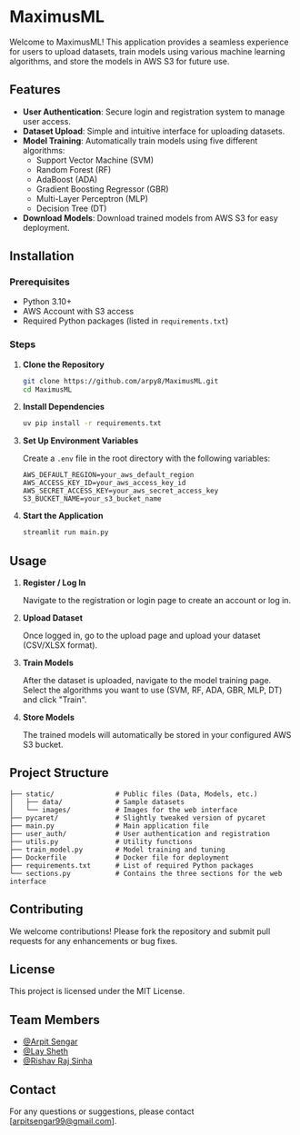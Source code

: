 # MaximusML

Welcome to MaximusML! This application provides a seamless experience for users to upload datasets, train models using various machine learning algorithms, and store the models in AWS S3 for future use.

## Features

- **User Authentication**: Secure login and registration system to manage user access.
- **Dataset Upload**: Simple and intuitive interface for uploading datasets.
- **Model Training**: Automatically train models using five different algorithms:
  - Support Vector Machine (SVM)
  - Random Forest (RF)
  - AdaBoost (ADA)
  - Gradient Boosting Regressor (GBR)
  - Multi-Layer Perceptron (MLP)
  - Decision Tree (DT)
- **Download Models**: Download trained models from AWS S3 for easy deployment.

## Installation
   
### Prerequisites

- Python 3.10+
- AWS Account with S3 access
- Required Python packages (listed in `requirements.txt`)

### Steps

1. **Clone the Repository**

   ```bash
   git clone https://github.com/arpy8/MaximusML.git
   cd MaximusML
   ```

2. **Install Dependencies**

   ```bash
   uv pip install -r requirements.txt
   ```

3. **Set Up Environment Variables**

   Create a `.env` file in the root directory with the following variables:

   ```plaintext
   AWS_DEFAULT_REGION=your_aws_default_region
   AWS_ACCESS_KEY_ID=your_aws_access_key_id
   AWS_SECRET_ACCESS_KEY=your_aws_secret_access_key
   S3_BUCKET_NAME=your_s3_bucket_name
   ```

3. **Start the Application**

   ```bash
   streamlit run main.py
   ```

## Usage

1. **Register / Log In**

   Navigate to the registration or login page to create an account or log in.

2. **Upload Dataset**

   Once logged in, go to the upload page and upload your dataset (CSV/XLSX format).

3. **Train Models**

   After the dataset is uploaded, navigate to the model training page. Select the algorithms you want to use (SVM, RF, ADA, GBR, MLP, DT) and click "Train".

4. **Store Models**

   The trained models will automatically be stored in your configured AWS S3 bucket.

## Project Structure

```
├── static/               # Public files (Data, Models, etc.)
│   ├── data/             # Sample datasets
│   └── images/           # Images for the web interface
├── pycaret/              # Slightly tweaked version of pycaret
├── main.py               # Main application file
├── user_auth/            # User authentication and registration
├── utils.py              # Utility functions
├── train_model.py        # Model training and tuning
├── Dockerfile            # Docker file for deployment
├── requirements.txt      # List of required Python packages
└── sections.py           # Contains the three sections for the web interface
```

## Contributing

We welcome contributions! Please fork the repository and submit pull requests for any enhancements or bug fixes.

## License

This project is licensed under the MIT License.

## Team Members

- [@Arpit Sengar](https://github.com/arpy8)
- [@Lay Sheth](https://github.com/cloaky233)
- [@Rishav Raj Sinha](https://github.com/Rishav-Raj-Sinha)

## Contact

For any questions or suggestions, please contact [arpitsengar99@gmail.com].
